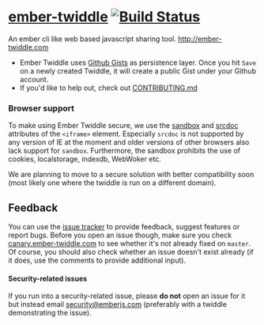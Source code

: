 # [ember-twiddle](http://ember-twiddle.com) [![Build Status][travis-badge]][travis-badge-url]

An ember cli like web based javascript sharing tool. http://ember-twiddle.com

* Ember Twiddle uses [Github Gists](https://gist.github.com) as persistence layer. Once you hit `Save` on a newly created Twiddle, it will create a public Gist under your Github account.
* If you'd like to help out, check out [CONTRIBUTING.md](CONTRIBUTING.md)

### Browser support

To make using Ember Twiddle secure, we use the [sandbox](http://caniuse.com/#feat=iframe-sandbox) and [srcdoc](http://caniuse.com/#feat=iframe-srcdoc) attributes of the `<iframe>` element. Especially `srcdoc` is not supported by any version of IE at the moment and older versions of other browsers also lack support for `sandbox`. Furthermore, the sandbox prohibits the use of cookies, localstorage, indexdb, WebWoker etc.

We are planning to move to a secure solution with better compatibility soon (most likely one where the twiddle is run on a different domain).

## Feedback

You can use the [issue tracker](/ember-cli/ember-twiddle/issues) to provide feedback, suggest features or report bugs.  Before you open an issue though, make sure you check [canary.ember-twiddle.com](http://canary.ember-twiddle.com) to see whether it's not already fixed on `master`. Of course, you should also check whether an issue doesn't exist already (if it does, use the comments to provide additional input).

#### Security-related issues

If you run into a security-related issue, please **do not** open an issue for it but instead email security@emberjs.com (preferably with a twiddle demonstrating the issue).

[travis-badge]: https://travis-ci.org/ember-cli/ember-twiddle.svg?branch=master
[travis-badge-url]: https://travis-ci.org/ember-cli/ember-twiddle

